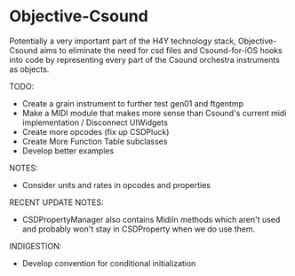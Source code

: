 Objective-Csound
================

Potentially a very important part of the H4Y technology stack, Objective-Csound 
aims to eliminate the need for csd files and Csound-for-iOS hooks into code by 
representing every part of the Csound orchestra instruments as objects.  

TODO:

* Create a grain instrument to further test gen01 and ftgentmp
* Make a MIDI module that makes more sense than Csound's current midi implementation / Disconnect UIWidgets
* Create more opcodes (fix up CSDPluck)
* Create More Function Table subclasses
* Develop better examples

NOTES:

* Consider units and rates in opcodes and properties

RECENT UPDATE NOTES:

* CSDPropertyManager also contains MidiIn methods which aren't used and probably won't stay in 
CSDProperty when we do use them.

INDIGESTION:

* Develop convention for conditional initialization